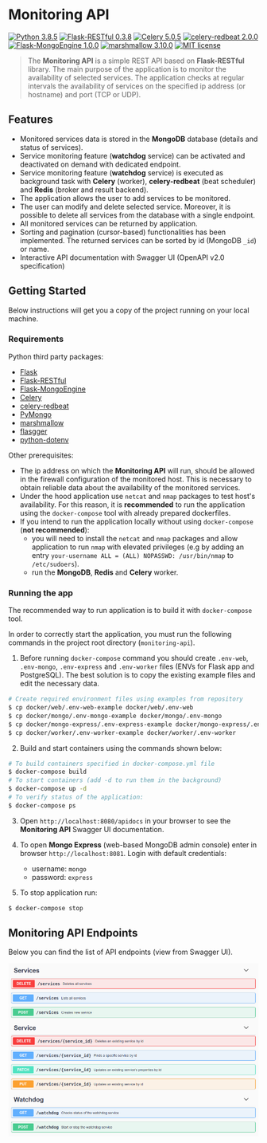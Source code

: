 # Monitoring API

[![Python 3.8.5](https://img.shields.io/badge/python-3.8.5-blue.svg)](https://www.python.org/downloads/release/python-377/)
[![Flask-RESTful 0.3.8](https://img.shields.io/badge/Flask--RESTful-0.3.8-blue.svg)](https://flask-restful.readthedocs.io/en/latest/)
[![Celery 5.0.5](https://img.shields.io/badge/Celery-5.0.5-blue.svg)](https://docs.celeryproject.org/en/stable/)
[![celery-redbeat 2.0.0](https://img.shields.io/badge/celery--redbeat-2.0.0-blue.svg)](https://pypi.org/project/celery-redbeat/)
[![Flask-MongoEngine 1.0.0](https://img.shields.io/badge/Flask--MongoEngine-1.0.0-blue.svg)](http://docs.mongoengine.org/projects/flask-mongoengine/en/latest/)
[![marshmallow 3.10.0](https://img.shields.io/badge/marshmallow-3.10.0-blue.svg)](https://marshmallow.readthedocs.io/en/stable/)
[![MIT license](https://img.shields.io/badge/License-MIT-blue.svg)](https://lbesson.mit-license.org/)

> The **Monitoring API** is a simple REST API based on **Flask-RESTful** library. The main purpose of the application is to monitor the availability of selected services. The application checks at regular intervals the availability of services on the specified ip address (or hostname) and port (TCP or UDP).


## Features
* Monitored services data is stored in the **MongoDB** database (details and status of services).
* Service monitoring feature (**watchdog** service) can be activated and deactivated on demand with dedicated endpoint.
* Service monitoring feature (**watchdog** service) is executed as background task with **Celery** (worker), **celery-redbeat** (beat scheduler) and **Redis** (broker and result backend). 
* The application allows the user to add services to be monitored.
* The user can modify and delete selected service. Moreover, it is possible to delete all services from the database with a single endpoint.
* All monitored services can be returned by application.
* Sorting and pagination (cursor-based) functionalities has been implemented. The returned services can be sorted by id (MongoDB `_id`) or name.
* Interactive API documentation with Swagger UI (OpenAPI v2.0 specification)

## Getting Started

Below instructions will get you a copy of the project running on your local machine.

### Requirements
Python third party packages:
* [Flask](https://flask.palletsprojects.com/en/1.1.x/)
* [Flask-RESTful](https://flask-restful.readthedocs.io/en/latest/)
* [Flask-MongoEngine](http://docs.mongoengine.org/projects/flask-mongoengine/en/latest/)
* [Celery](https://docs.celeryproject.org/en/stable/)
* [celery-redbeat](https://pypi.org/project/celery-redbeat/)
* [PyMongo](https://pymongo.readthedocs.io/en/stable/)
* [marshmallow](https://marshmallow.readthedocs.io/en/stable/)
* [flasgger](https://github.com/flasgger/flasgger)
* [python-dotenv](https://pypi.org/project/python-dotenv/)

Other prerequisites:
* The ip address on which the **Monitoring API** will run, should be allowed in the firewall configuration of the monitored host. 
  This is necessary to obtain reliable data about the availability of the monitored services.
* Under the hood application use `netcat` and `nmap` packages to test host's availability. 
  For this reason, it is **recommended** to run the application using the `docker-compose` tool with already prepared dockerfiles.
* If you intend to run the application locally without using `docker-compose` (**not recommended**): 
  - you will need to install the `netcat` and `nmap` packages and allow application to run `nmap` with elevated privileges (e.g by adding an entry `your-username ALL = (ALL) NOPASSWD: /usr/bin/nmap` to `/etc/sudoers`).
  - run the **MongoDB**, **Redis** and **Celery** worker.

  
### Running the app
The recommended way to run application is to build it with `docker-compose` tool.

In order to correctly start the application, you must run the following commands in the project root directory (`monitoring-api`).

1. Before running `docker-compose` command you should create `.env-web`, `.env-mongo`, `.env-express` and `.env-worker` files (ENVs for Flask app and PostgreSQL). The best solution is to copy the existing example files and edit the necessary data.
```bash
# Create required environment files using examples from repository
$ cp docker/web/.env-web-example docker/web/.env-web
$ cp docker/mongo/.env-mongo-example docker/mongo/.env-mongo
$ cp docker/mongo-express/.env-express-example docker/mongo-express/.env-express
$ cp docker/worker/.env-worker-example docker/worker/.env-worker
```
2. Build and start containers using the commands shown below:
```bash
# To build containers specified in docker-compose.yml file
$ docker-compose build
# To start containers (add -d to run them in the background)
$ docker-compose up -d
# To verify status of the application:
$ docker-compose ps
```

3. Open `http://localhost:8080/apidocs` in your browser to see the **Monitoring API** Swagger UI documentation.


4. To open **Mongo Express** (web-based MongoDB admin console) enter in browser `http://localhost:8081`.
Login with default credentials:
   - username: `mongo`
   - password: `express`


5. To stop application run:
```bash
$ docker-compose stop
```

## Monitoring API Endpoints
Below you can find the list of API endpoints (view from Swagger UI).

![Application endpoints](./images/flassger-enpoints.png)